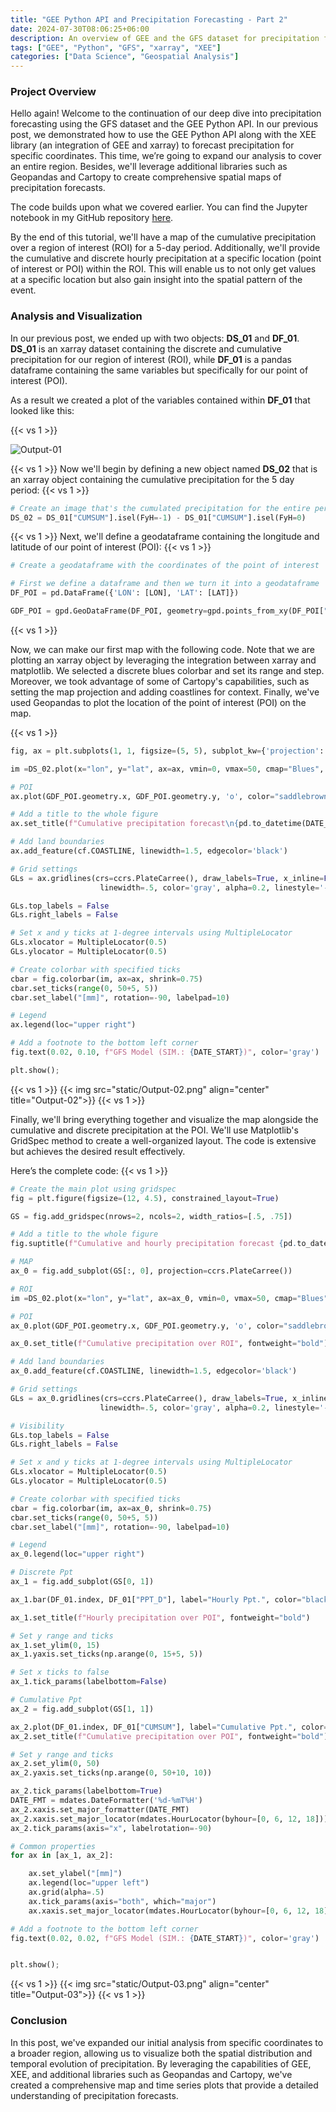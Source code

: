```yaml
---
title: "GEE Python API and Precipitation Forecasting - Part 2"
date: 2024-07-30T08:06:25+06:00
description: An overview of GEE and the GFS dataset for precipitation forecasting.
tags: ["GEE", "Python", "GFS", "xarray", "XEE"]
categories: ["Data Science", "Geospatial Analysis"]
---
```


### Project Overview

Hello again! Welcome to the continuation of our deep dive into precipitation forecasting using the GFS dataset and the GEE Python API. In our previous post, we demonstrated how to use the GEE Python API along with the XEE library (an integration of GEE and xarray) to forecast precipitation for specific coordinates. This time, we’re going to expand our analysis to cover an entire region. Besides, we'll leverage additional libraries such as Geopandas and Cartopy to create comprehensive spatial maps of precipitation forecasts.

The code builds upon what we covered earlier. You can find the Jupyter notebook in my GitHub repository  [here](https://github.com/jm-marcenaro/hugo-posts/blob/main/GEE%20Python%20API%20and%20precipitation%20forecasting/PPT-GFS-XEE-02.ipynb).

By the end of this tutorial, we'll have a map of the cumulative precipitation over a region of interest (ROI) for a 5-day period. Additionally, we'll provide the cumulative and discrete hourly precipitation at a specific location (point of interest or POI) within the ROI. This will enable us to not only get values at a specific location but also gain insight into the spatial pattern of the event.

### Analysis and Visualization
In our previous post, we ended up with two objects: **DS_01** and **DF_01**. **DS_01** is an xarray dataset containing the discrete and cumulative precipitation for our region of interest (ROI), while **DF_01** is a pandas dataframe containing the same variables but specifically for our point of interest (POI).

As a result we created a plot of the variables contained within **DF_01** that looked like this:

{{< vs 1 >}}

![Output-01](static/Output-01.png)

{{< vs 1 >}}
Now we'll begin by defining a new object named **DS_02** that is an xarray object containing the cumulative precipitation for the 5 day period:
{{< vs 1 >}}

```python
# Create an image that's the cumulated precipitation for the entire period.
DS_02 = DS_01["CUMSUM"].isel(FyH=-1) - DS_01["CUMSUM"].isel(FyH=0)
```

{{< vs 1 >}}
Next, we'll define a geodataframe containing the longitude and latitude of our point of interest (POI):
{{< vs 1 >}}

```python
# Create a geodataframe with the coordinates of the point of interest

# First we define a dataframe and then we turn it into a geodataframe
DF_POI = pd.DataFrame({'LON': [LON], 'LAT': [LAT]})

GDF_POI = gpd.GeoDataFrame(DF_POI, geometry=gpd.points_from_xy(DF_POI["LON"], DF_POI["LAT"]), crs="EPSG:4326").drop(columns=["LON", "LAT"])
```
{{< vs 1 >}}

Now, we can make our first map with the following code. Note that we are plotting an xarray object by leveraging the integration between xarray and matplotlib. We selected a discrete blues colorbar and set its range and step. Moreover, we took advantage of some of Cartopy's capabilities, such as setting the map projection and adding coastlines for context. Finally, we've used Geopandas to plot the location of the point of interest (POI) on the map.

{{< vs 1 >}}

```python
fig, ax = plt.subplots(1, 1, figsize=(5, 5), subplot_kw={'projection': ccrs.PlateCarree()}, constrained_layout=True)

im =DS_02.plot(x="lon", y="lat", ax=ax, vmin=0, vmax=50, cmap="Blues", add_colorbar=False, levels=11)

# POI
ax.plot(GDF_POI.geometry.x, GDF_POI.geometry.y, 'o', color="saddlebrown", markersize=5, markeredgecolor="black", label="POI")

# Add a title to the whole figure
ax.set_title(f"Cumulative precipitation forecast\n{pd.to_datetime(DATE_START):%Y-%m-%d} to {(pd.to_datetime(DATE_START) + timedelta(days=5)):%Y-%m-%d} (UTC-0)", fontweight='bold')

# Add land boundaries
ax.add_feature(cf.COASTLINE, linewidth=1.5, edgecolor='black')

# Grid settings
GLs = ax.gridlines(crs=ccrs.PlateCarree(), draw_labels=True, x_inline=False, y_inline=False,
                    linewidth=.5, color='gray', alpha=0.2, linestyle='--')

GLs.top_labels = False
GLs.right_labels = False

# Set x and y ticks at 1-degree intervals using MultipleLocator
GLs.xlocator = MultipleLocator(0.5)
GLs.ylocator = MultipleLocator(0.5)

# Create colorbar with specified ticks
cbar = fig.colorbar(im, ax=ax, shrink=0.75)
cbar.set_ticks(range(0, 50+5, 5))
cbar.set_label("[mm]", rotation=-90, labelpad=10)

# Legend
ax.legend(loc="upper right")

# Add a footnote to the bottom left corner
fig.text(0.02, 0.10, f"GFS Model (SIM.: {DATE_START})", color='gray')

plt.show();
```
{{< vs 1 >}}
{{< img src="static/Output-02.png" align="center" title="Output-02">}}
{{< vs 1 >}}

Finally, we'll bring everything together and visualize the map alongside the cumulative and discrete precipitation at the POI. We'll use Matplotlib's GridSpec method to create a well-organized layout. The code is extensive but achieves the desired result effectively.

Here’s the complete code:
{{< vs 1 >}}

```python
# Create the main plot using gridspec
fig = plt.figure(figsize=(12, 4.5), constrained_layout=True)

GS = fig.add_gridspec(nrows=2, ncols=2, width_ratios=[.5, .75])

# Add a title to the whole figure
fig.suptitle(f"Cumulative and hourly precipitation forecast {pd.to_datetime(DATE_START):%Y-%m-%d} to {(pd.to_datetime(DATE_START) + timedelta(days=5)):%Y-%m-%d} (UTC-0)", fontweight='bold')

# MAP
ax_0 = fig.add_subplot(GS[:, 0], projection=ccrs.PlateCarree())

# ROI
im =DS_02.plot(x="lon", y="lat", ax=ax_0, vmin=0, vmax=50, cmap="Blues", add_colorbar=False, levels=11)

# POI
ax_0.plot(GDF_POI.geometry.x, GDF_POI.geometry.y, 'o', color="saddlebrown", markersize=5, markeredgecolor="black", label="POI")

ax_0.set_title(f"Cumulative precipitation over ROI", fontweight="bold")

# Add land boundaries
ax_0.add_feature(cf.COASTLINE, linewidth=1.5, edgecolor='black')

# Grid settings
GLs = ax_0.gridlines(crs=ccrs.PlateCarree(), draw_labels=True, x_inline=False, y_inline=False,
                    linewidth=.5, color='gray', alpha=0.2, linestyle='--')

# Visibility
GLs.top_labels = False
GLs.right_labels = False

# Set x and y ticks at 1-degree intervals using MultipleLocator
GLs.xlocator = MultipleLocator(0.5)
GLs.ylocator = MultipleLocator(0.5)

# Create colorbar with specified ticks
cbar = fig.colorbar(im, ax=ax_0, shrink=0.75)
cbar.set_ticks(range(0, 50+5, 5))
cbar.set_label("[mm]", rotation=-90, labelpad=10)

# Legend
ax_0.legend(loc="upper right")

# Discrete Ppt
ax_1 = fig.add_subplot(GS[0, 1])

ax_1.bar(DF_01.index, DF_01["PPT_D"], label="Hourly Ppt.", color="black", zorder=5, width=.025)

ax_1.set_title(f"Hourly precipitation over POI", fontweight="bold")

# Set y range and ticks
ax_1.set_ylim(0, 15)
ax_1.yaxis.set_ticks(np.arange(0, 15+5, 5))

# Set x ticks to false
ax_1.tick_params(labelbottom=False)

# Cumulative Ppt
ax_2 = fig.add_subplot(GS[1, 1])

ax_2.plot(DF_01.index, DF_01["CUMSUM"], label="Cumulative Ppt.", color="firebrick", zorder=5)
ax_2.set_title(f"Cumulative precipitation over POI", fontweight="bold")

# Set y range and ticks
ax_2.set_ylim(0, 50)
ax_2.yaxis.set_ticks(np.arange(0, 50+10, 10))

ax_2.tick_params(labelbottom=True)
DATE_FMT = mdates.DateFormatter('%d-%mT%H')
ax_2.xaxis.set_major_formatter(DATE_FMT)
ax_2.xaxis.set_major_locator(mdates.HourLocator(byhour=[0, 6, 12, 18]))
ax_2.tick_params(axis="x", labelrotation=-90)

# Common properties
for ax in [ax_1, ax_2]:

    ax.set_ylabel("[mm]")
    ax.legend(loc="upper left")
    ax.grid(alpha=.5)
    ax.tick_params(axis="both", which="major")
    ax.xaxis.set_major_locator(mdates.HourLocator(byhour=[0, 6, 12, 18]))

# Add a footnote to the bottom left corner
fig.text(0.02, 0.02, f"GFS Model (SIM.: {DATE_START})", color='gray')


plt.show();
```

{{< vs 1 >}}
{{< img src="static/Output-03.png" align="center" title="Output-03">}}
{{< vs 1 >}}

### Conclusion

In this post, we've expanded our initial analysis from specific coordinates to a broader region, allowing us to visualize both the spatial distribution and temporal evolution of precipitation. 
By leveraging the capabilities of GEE, XEE, and additional libraries such as Geopandas and Cartopy, we've created a comprehensive map and time series plots that provide a detailed understanding of precipitation forecasts.